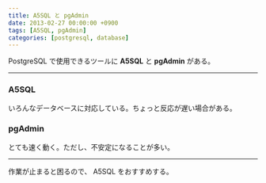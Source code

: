 ```yaml
---
title: A5SQL と pgAdmin
date: 2013-02-27 00:00:00 +0900
tags: [A5SQL, pgAdmin]
categories: [postgresql, database]
---
```


<p>PostgreSQL で使用できるツールに <strong>A5SQL</strong> と <strong>pgAdmin</strong> がある。</p>
<hr />
<h3>A5SQL</h3>
<p>いろんなデータベースに対応している。ちょっと反応が遅い場合がある。</p>
<h3>pgAdmin</h3>
<p>とても速く動く。ただし、不安定になることが多い。</p>
<hr />
<p>作業が止まると困るので、 A5SQL をおすすめする。</p>
